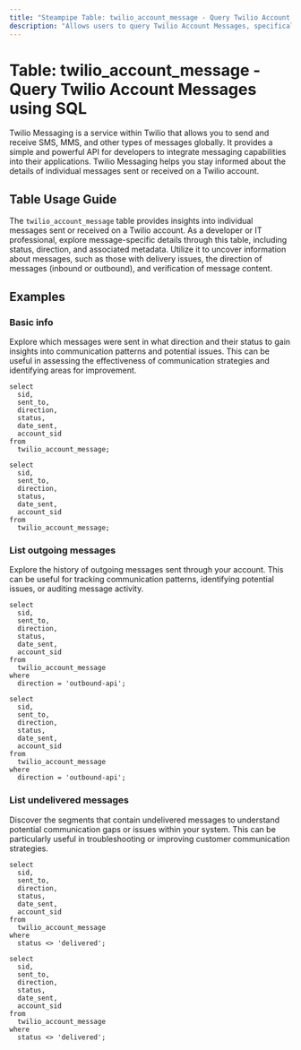 ```yaml
---
title: "Steampipe Table: twilio_account_message - Query Twilio Account Messages using SQL"
description: "Allows users to query Twilio Account Messages, specifically the details of individual messages sent or received on a Twilio account, providing insights into message traffic and potential anomalies."
---
```


# Table: twilio_account_message - Query Twilio Account Messages using SQL

Twilio Messaging is a service within Twilio that allows you to send and receive SMS, MMS, and other types of messages globally. It provides a simple and powerful API for developers to integrate messaging capabilities into their applications. Twilio Messaging helps you stay informed about the details of individual messages sent or received on a Twilio account.

## Table Usage Guide

The `twilio_account_message` table provides insights into individual messages sent or received on a Twilio account. As a developer or IT professional, explore message-specific details through this table, including status, direction, and associated metadata. Utilize it to uncover information about messages, such as those with delivery issues, the direction of messages (inbound or outbound), and verification of message content.

## Examples

### Basic info
Explore which messages were sent in what direction and their status to gain insights into communication patterns and potential issues. This can be useful in assessing the effectiveness of communication strategies and identifying areas for improvement.

```sql+postgres
select
  sid,
  sent_to,
  direction,
  status,
  date_sent,
  account_sid
from
  twilio_account_message;
```

```sql+sqlite
select
  sid,
  sent_to,
  direction,
  status,
  date_sent,
  account_sid
from
  twilio_account_message;
```

### List outgoing messages
Explore the history of outgoing messages sent through your account. This can be useful for tracking communication patterns, identifying potential issues, or auditing message activity.

```sql+postgres
select
  sid,
  sent_to,
  direction,
  status,
  date_sent,
  account_sid
from
  twilio_account_message
where
  direction = 'outbound-api';
```

```sql+sqlite
select
  sid,
  sent_to,
  direction,
  status,
  date_sent,
  account_sid
from
  twilio_account_message
where
  direction = 'outbound-api';
```

### List undelivered messages
Discover the segments that contain undelivered messages to understand potential communication gaps or issues within your system. This can be particularly useful in troubleshooting or improving customer communication strategies.

```sql+postgres
select
  sid,
  sent_to,
  direction,
  status,
  date_sent,
  account_sid
from
  twilio_account_message
where
  status <> 'delivered';
```

```sql+sqlite
select
  sid,
  sent_to,
  direction,
  status,
  date_sent,
  account_sid
from
  twilio_account_message
where
  status <> 'delivered';
```